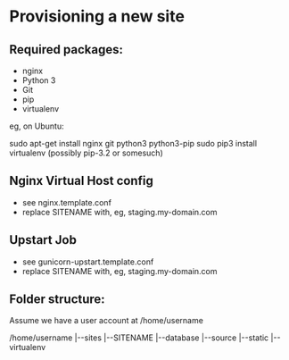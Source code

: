 Provisioning a new site
=======================

## Required packages:

* nginx
* Python 3
* Git
* pip
* virtualenv

eg, on Ubuntu:

  sudo apt-get install nginx git python3 python3-pip
  sudo pip3 install virtualenv (possibly pip-3.2 or somesuch)

## Nginx Virtual Host config

* see nginx.template.conf
* replace SITENAME with, eg, staging.my-domain.com

## Upstart Job

* see gunicorn-upstart.template.conf
* replace SITENAME with, eg, staging.my-domain.com

## Folder structure:
Assume we have a user account at /home/username

/home/username
|--sites
    |--SITENAME
        |--database
        |--source
        |--static
        |--virtualenv
